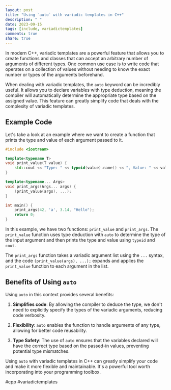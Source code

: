 ```yaml
---
layout: post
title: "Using `auto` with variadic templates in C++"
description: " "
date: 2023-09-15
tags: [include, variadictemplates]
comments: true
share: true
---
```


In modern C++, variadic templates are a powerful feature that allows you to create functions and classes that can accept an arbitrary number of arguments of different types. One common use case is to write code that operates on a collection of values without needing to know the exact number or types of the arguments beforehand.

When dealing with variadic templates, the `auto` keyword can be incredibly useful. It allows you to declare variables with type deduction, meaning the compiler will automatically determine the appropriate type based on the assigned value. This feature can greatly simplify code that deals with the complexity of variadic templates.

## Example Code

Let's take a look at an example where we want to create a function that prints the type and value of each argument passed to it.

```cpp
#include <iostream>

template<typename T>
void print_value(T value) {
    std::cout << "Type: " << typeid(value).name() << ", Value: " << value << std::endl;
}

template<typename... Args>
void print_args(Args... args) {
    (print_value(args), ...);
}

int main() {
    print_args(42, 'a', 3.14, "Hello");
    return 0;
}
```

In this example, we have two functions: `print_value` and `print_args`. The `print_value` function uses type deduction with `auto` to determine the type of the input argument and then prints the type and value using `typeid` and `cout`.

The `print_args` function takes a variadic argument list using the `...` syntax, and the code `(print_value(args), ...);` expands and applies the `print_value` function to each argument in the list.

## Benefits of Using `auto`

Using `auto` in this context provides several benefits:

1. **Simplifies code**: By allowing the compiler to deduce the type, we don't need to explicitly specify the types of the variadic arguments, reducing code verbosity.

2. **Flexibility**: `auto` enables the function to handle arguments of any type, allowing for better code reusability.

3. **Type Safety**: The use of `auto` ensures that the variables declared will have the correct type based on the passed-in values, preventing potential type mismatches.

Using `auto` with variadic templates in C++ can greatly simplify your code and make it more flexible and maintainable. It's a powerful tool worth incorporating into your programming toolbox.

#cpp #variadictemplates